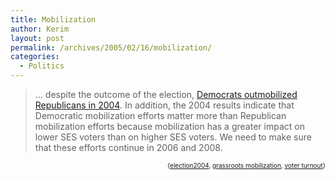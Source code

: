 ```yaml
---
title: Mobilization
author: Kerim
layout: post
permalink: /archives/2005/02/16/mobilization/
categories:
  - Politics
---
```

> &#8230; despite the outcome of the election, <a href="http://www.emergingdemocraticmajorityweblog.com/donkeyrising/archives/001055.php" onclick="_gaq.push(['_trackEvent', 'outbound-article', 'http://www.emergingdemocraticmajorityweblog.com/donkeyrising/archives/001055.php', 'Democrats outmobilized Republicans in 2004']);" >Democrats outmobilized Republicans in 2004</a>. In addition, the 2004 results indicate that Democratic mobilization efforts matter more than Republican mobilization efforts because mobilization has a greater impact on lower SES voters than on higher SES voters. We need to make sure that these efforts continue in 2006 and 2008.

<div style="text-align:right;">
  <span style="font-size:x-small;">{<a href="http://technorati.com/tag/election2004" onclick="_gaq.push(['_trackEvent', 'outbound-article', 'http://technorati.com/tag/election2004', 'election2004']);"  rel="tag">election2004</a>, <a href="http://technorati.com/tag/grassroots mobilization" onclick="_gaq.push(['_trackEvent', 'outbound-article', 'http://technorati.com/tag/grassroots mobilization', 'grassroots mobilization']);"  rel="tag">grassroots mobilization</a>, <a href="http://technorati.com/tag/voter turnout" onclick="_gaq.push(['_trackEvent', 'outbound-article', 'http://technorati.com/tag/voter turnout', 'voter turnout']);"  rel="tag">voter turnout</a>}</span>


